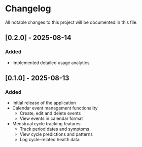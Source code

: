 # Changelog

All notable changes to this project will be documented in this file.

## [0.2.0] - 2025-08-14

### Added

- Implemented detailed usage analytics

## [0.1.0] - 2025-08-13

### Added

- Initial release of the application
- Calendar event management functionality
  - Create, edit and delete events
  - View events in calendar format
- Menstrual cycle tracking features
  - Track period dates and symptoms
  - View cycle predictions and patterns
  - Log cycle-related health data
